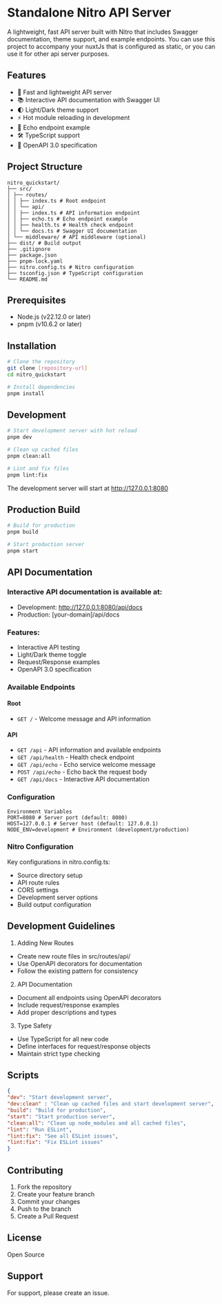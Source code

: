 # Standalone Nitro API Server

A lightweight, fast API server built with Nitro that includes Swagger documentation, theme support, and example endpoints.
You can use this project to accompany your nuxtJs that is configured as static, or you can use it for other api server purposes.

## Features

- 🚀 Fast and lightweight API server
- 📚 Interactive API documentation with Swagger UI
- 🌓 Light/Dark theme support
- ⚡ Hot module reloading in development
- 🔄 Echo endpoint example
- 🛠️ TypeScript support
- 📝 OpenAPI 3.0 specification

## Project Structure

```
nitro_quickstart/
├── src/
│ ├── routes/
│ │ ├── index.ts # Root endpoint
│ │ └── api/
│ │ ├── index.ts # API information endpoint
│ │ ├── echo.ts # Echo endpoint example
│ │ ├── health.ts # Health check endpoint
│ │ └── docs.ts # Swagger UI documentation
│ └── middleware/ # API middleware (optional)
├── dist/ # Build output
├── .gitignore
├── package.json
├── pnpm-lock.yaml
├── nitro.config.ts # Nitro configuration
├── tsconfig.json # TypeScript configuration
└── README.md
```

## Prerequisites

- Node.js (v22.12.0 or later)
- pnpm (v10.6.2 or later)

## Installation

```bash
# Clone the repository
git clone [repository-url]
cd nitro_quickstart

# Install dependencies
pnpm install
```

## Development

```bash
# Start development server with hot reload
pnpm dev

# Clean up cached files
pnpm clean:all

# Lint and fix files
pnpm lint:fix
```

The development server will start at http://127.0.0.1:8080

## Production Build

```bash
# Build for production
pnpm build

# Start production server
pnpm start
```

## API Documentation

### Interactive API documentation is available at:

- Development: http://127.0.0.1:8080/api/docs
- Production: [your-domain]/api/docs

### Features:

- Interactive API testing
- Light/Dark theme toggle
- Request/Response examples
- OpenAPI 3.0 specification

### Available Endpoints

#### Root
- `GET /` - Welcome message and API information

#### API
- `GET /api` - API information and available endpoints
- `GET /api/health` - Health check endpoint
- `GET /api/echo` - Echo service welcome message
- `POST /api/echo` - Echo back the request body
- `GET /api/docs` - Interactive API documentation

### Configuration

```env
Environment Variables
PORT=8080 # Server port (default: 8080)
HOST=127.0.0.1 # Server host (default: 127.0.0.1)
NODE_ENV=development # Environment (development/production)
```

### Nitro Configuration
Key configurations in nitro.config.ts:
- Source directory setup
- API route rules
- CORS settings
- Development server options
- Build output configuration

## Development Guidelines
1. Adding New Routes
- Create new route files in src/routes/api/
- Use OpenAPI decorators for documentation
- Follow the existing pattern for consistency

2. API Documentation
- Document all endpoints using OpenAPI decorators
- Include request/response examples
- Add proper descriptions and types

3. Type Safety
- Use TypeScript for all new code
- Define interfaces for request/response objects
- Maintain strict type checking

## Scripts
```json
{
"dev": "Start development server",
"dev:clean" : "Clean up cached files and start development server",
"build": "Build for production",
"start": "Start production server",
"clean:all": "Clean up node_modules and all cached files",
"lint": "Run ESLint",
"lint:fix": "See all ESLint issues",
"lint:fix": "Fix ESLint issues"
}
```

## Contributing
1. Fork the repository
2. Create your feature branch
3. Commit your changes
4. Push to the branch
5. Create a Pull Request

## License
Open Source


## Support
For support, please create an issue.
